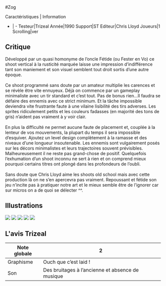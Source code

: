 #Zog

Caractéristiques | Information
- | -
Testeur|Trizeal
Année|1990
Support|ST
Editeur|Chris Lloyd
Joueurs|1
Scrolling|ver

## Critique
Développé par un quasi homonyme de l’oncle Fétide (ou Fester en Vo) ce shoot vertical à la rusticité marquée laisse une impression d’indifférence tant son maniement et son visuel semblent tout droit sortis d’une autre époque.<br/><br/>Ce shoot programmé sans doute par un amateur multiplie les carences et se révèle être vite ennuyeux. Déjà on commence par un gameplay minimaliste avec un tir standard et c’est tout. Pas de bonus rien…Il faudra se défaire des ennemis avec ce strict minimum. Et la tâche impossible deviendra vite frustrante faute à une vilaine lisibilité des tirs adverses. Les sprites ridiculement petits et les couleurs fadasses (en majorité des tons de gris) n’aident pas vraiment à y voir clair.<br/><br/>En plus la difficulté ne permet aucune faute de placement et, couplée à la lenteur de vos mouvements, la plupart du temps il sera impossible d’esquiver. Ajoutez un level design complètement à la ramasse et des niveaux d’une longueur insoutenable. Les ennemis sont vulgairement posés sur les décors minimalistes et leurs trajectoires souvent prévisibles. Malheureusement il ne reste pas grand-chose de positif. Quelquefois l’exhumation d’un shoot inconnu ne sert à rien et on comprend mieux pourquoi certains titres ont plongé dans les profondeurs de l’oubli.<br/><br/>Sans doute que Chris Lloyd aime les shoots old school mais avec cette production là on ne s’en apercevra pas vraiment. Repoussant et fétide son jeu n’incite pas à pratiquer notre art et le mieux semble être de l’ignorer car sur micros on a de quoi se délecter ^^.<br/>

## Illustrations
![](http://www.shmup.com/images/thumbs/img_fiche_1_1414.png)
![](http://www.shmup.com/images/thumbs/img_fiche_2_1414.png)
![](http://www.shmup.com/images/thumbs/img_fiche_3_1414.png)
![](http://www.shmup.com/images/thumbs/)
![](http://www.shmup.com/images/thumbs/)

## L'avis Trizeal
Note globale|2
-|-
Graphisme|Ouch que c’est laid !
Son|Des bruitages à l’ancienne et absence de musique
